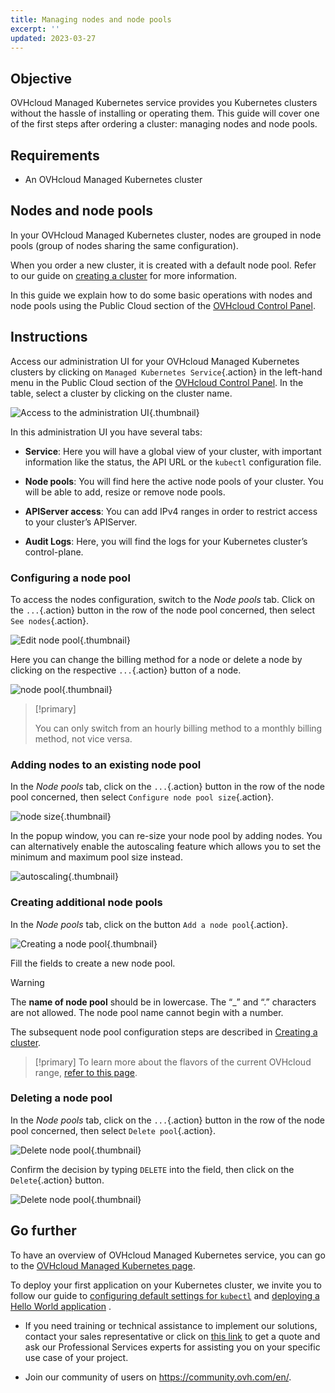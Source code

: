 ```yaml
---
title: Managing nodes and node pools
excerpt: ''
updated: 2023-03-27
---
```


## Objective

OVHcloud Managed Kubernetes service provides you Kubernetes clusters without the hassle of installing or operating them. This guide will cover one of the first steps after ordering a cluster: managing nodes and node pools.

## Requirements

- An OVHcloud Managed Kubernetes cluster

## Nodes and node pools

In your OVHcloud Managed Kubernetes cluster, nodes are grouped in node pools (group of nodes sharing the same configuration).

When you order a new cluster, it is created with a default node pool. Refer to our guide on [creating a cluster](creating-a-cluster1.) for more information.

In this guide we explain how to do some basic operations with nodes and node pools using the Public Cloud section of the [OVHcloud Control Panel](https://www.ovh.com/auth?onsuccess=https%3A%2F%2Fwww.ovh.com%2Fmanager%2Fpublic-cloud&ovhSubsidiary=gb).

## Instructions

Access our administration UI for your OVHcloud Managed Kubernetes clusters by clicking on `Managed Kubernetes Service`{.action} in the left-hand menu in the Public Cloud section of the [OVHcloud Control Panel](https://www.ovh.com/auth?onsuccess=https%3A%2F%2Fwww.ovh.com%2Fmanager%2Fpublic-cloud&ovhSubsidiary=gb). In the table, select a cluster by clicking on the cluster name.

![Access to the administration UI](managing_nodes-01.png){.thumbnail}

In this administration UI you have several tabs:

- **Service**: Here you will have a global view of your cluster, with important information like the status, the API URL or the `kubectl` configuration file.

- **Node pools**: You will find here the active node pools of your cluster. You will be able to add, resize or remove node pools.

- **APIServer access**: You can add IPv4 ranges in order to restrict access to your cluster’s APIServer.

- **Audit Logs**: Here, you will find the logs for your Kubernetes cluster’s control-plane.

### Configuring a node pool

To access the nodes configuration, switch to the *Node pools* tab. Click on the `...`{.action} button in the row of the node pool concerned, then select `See nodes`{.action}.

![Edit node pool](managing_nodes-02.png){.thumbnail}

Here you can change the billing method for a node or delete a node by clicking on the respective `...`{.action} button of a node.

![node pool](managing_nodes-03.png){.thumbnail}

> [!primary]
>
> You can only switch from an hourly billing method to a monthly billing method, not vice versa. 

### Adding nodes to an existing node pool

In the *Node pools* tab, click on the `...`{.action} button in the row of the node pool concerned, then select `Configure node pool size`{.action}.

![node size](managing_nodes-04.png){.thumbnail}

In the popup window, you can re-size your node pool by adding nodes. You can alternatively enable the autoscaling feature which allows you to set the minimum and maximum pool size instead.

![autoscaling](managing_nodes-05.png){.thumbnail}

### Creating additional node pools

In the *Node pools* tab, click on the button `Add a node pool`{.action}.

![Creating a node pool](managing_nodes-06.png){.thumbnail}

Fill the fields to create a new node pool.

> [!warning]
> The **name of node pool** should be in lowercase. The “_” and “.” characters are not allowed. The node pool name cannot begin with a number.

The subsequent node pool configuration steps are described in [Creating a cluster](creating-a-cluster1.).

> [!primary]
> To learn more about the flavors of the current OVHcloud range, [refer to this page](https://www.ovhcloud.com/en-gb/public-cloud/prices/).

### Deleting a node pool

In the *Node pools* tab, click on the `...`{.action} button in the row of the node pool concerned, then select `Delete pool`{.action}.

![Delete node pool](managing_nodes-07.png){.thumbnail}

Confirm the decision by typing `DELETE` into the field, then click on the `Delete`{.action} button.

![Delete node pool](managing_nodes-08.png){.thumbnail}

## Go further

To have an overview of OVHcloud Managed Kubernetes service, you can go to the [OVHcloud Managed Kubernetes page](https://www.ovhcloud.com/en-gb/public-cloud/kubernetes/).

To deploy your first application on your Kubernetes cluster, we invite you to follow our guide to [configuring default settings for `kubectl`](configuring-kubectl-on-an-ovh-managed-kubernetes-cluster1.) and [deploying a Hello World application](deploying-hello-world1.) .

- If you need training or technical assistance to implement our solutions, contact your sales representative or click on [this link](https://www.ovhcloud.com/en-gb/professional-services/) to get a quote and ask our Professional Services experts for assisting you on your specific use case of your project.

- Join our community of users on <https://community.ovh.com/en/>.
